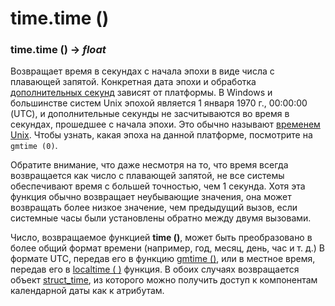 # time.time \(\)

### time.time \(\) -&gt; _float_

Возвращает время в секундах с начала эпохи в виде числа с плавающей запятой. Конкретная дата эпохи и обработка [дополнительных секунд](https://en.wikipedia.org/wiki/Leap_second) зависят от платформы. В Windows и большинстве систем Unix эпохой является 1 января 1970 г., 00:00:00 \(UTC\), и дополнительные секунды не засчитываются во время в секундах, прошедшее с начала эпохи. Это обычно называют [временем Unix](https://en.wikipedia.org/wiki/Unix_time). Чтобы узнать, какая эпоха на данной платформе, посмотрите на `gmtime (0)`.

Обратите внимание, что даже несмотря на то, что время всегда возвращается как число с плавающей запятой, не все системы обеспечивают время с большей точностью, чем 1 секунда. Хотя эта функция обычно возвращает неубывающие значения, она может возвращать более низкое значение, чем предыдущий вызов, если системные часы были установлены обратно между двумя вызовами.

Число, возвращаемое функцией **time \(\)**, может быть преобразовано в более общий формат времени \(например, год, месяц, день, час и т. д.\) В формате UTC, передав его в функцию [gmtime \(\)](time.gmtime.md), или в местное время, передав его в [localtime \( \)](time.localtime.md) функция. В обоих случаях возвращается объект [struct\_time](time.struct_time.md), из которого можно получить доступ к компонентам календарной даты как к атрибутам.

